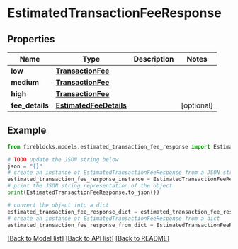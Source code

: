 # EstimatedTransactionFeeResponse


## Properties

Name | Type | Description | Notes
------------ | ------------- | ------------- | -------------
**low** | [**TransactionFee**](TransactionFee.md) |  | 
**medium** | [**TransactionFee**](TransactionFee.md) |  | 
**high** | [**TransactionFee**](TransactionFee.md) |  | 
**fee_details** | [**EstimatedFeeDetails**](EstimatedFeeDetails.md) |  | [optional] 

## Example

```python
from fireblocks.models.estimated_transaction_fee_response import EstimatedTransactionFeeResponse

# TODO update the JSON string below
json = "{}"
# create an instance of EstimatedTransactionFeeResponse from a JSON string
estimated_transaction_fee_response_instance = EstimatedTransactionFeeResponse.from_json(json)
# print the JSON string representation of the object
print(EstimatedTransactionFeeResponse.to_json())

# convert the object into a dict
estimated_transaction_fee_response_dict = estimated_transaction_fee_response_instance.to_dict()
# create an instance of EstimatedTransactionFeeResponse from a dict
estimated_transaction_fee_response_from_dict = EstimatedTransactionFeeResponse.from_dict(estimated_transaction_fee_response_dict)
```
[[Back to Model list]](../README.md#documentation-for-models) [[Back to API list]](../README.md#documentation-for-api-endpoints) [[Back to README]](../README.md)


